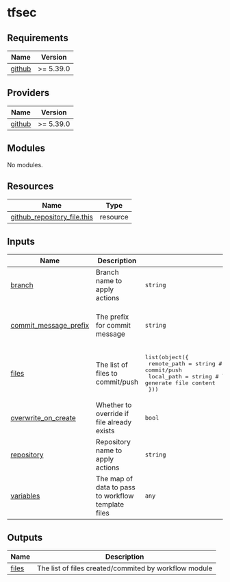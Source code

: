 # tfsec

<!-- BEGINNING OF PRE-COMMIT-TERRAFORM DOCS HOOK -->
## Requirements

| Name | Version |
|------|---------|
| <a name="requirement_github"></a> [github](#requirement\_github) | >= 5.39.0 |

## Providers

| Name | Version |
|------|---------|
| <a name="provider_github"></a> [github](#provider\_github) | >= 5.39.0 |

## Modules

No modules.

## Resources

| Name | Type |
|------|------|
| [github_repository_file.this](https://registry.terraform.io/providers/integrations/github/latest/docs/resources/repository_file) | resource |

## Inputs

| Name | Description | Type | Default | Required |
|------|-------------|------|---------|:--------:|
| <a name="input_branch"></a> [branch](#input\_branch) | Branch name to apply actions | `string` | n/a | yes |
| <a name="input_commit_message_prefix"></a> [commit\_message\_prefix](#input\_commit\_message\_prefix) | The prefix for commit message | `string` | `"Change by terraform in repo workflow config"` | no |
| <a name="input_files"></a> [files](#input\_files) | The list of files to commit/push | <pre>list(object({<br>    remote_path = string # remote path of file to commit/push<br>    local_path  = string # local path to template file to generate file content<br>  }))</pre> | `[]` | no |
| <a name="input_overwrite_on_create"></a> [overwrite\_on\_create](#input\_overwrite\_on\_create) | Whether to override if file already exists | `bool` | `true` | no |
| <a name="input_repository"></a> [repository](#input\_repository) | Repository name to apply actions | `string` | n/a | yes |
| <a name="input_variables"></a> [variables](#input\_variables) | The map of data to pass to workflow template files | `any` | `{}` | no |

## Outputs

| Name | Description |
|------|-------------|
| <a name="output_files"></a> [files](#output\_files) | The list of files created/commited by workflow module |
<!-- END OF PRE-COMMIT-TERRAFORM DOCS HOOK -->
